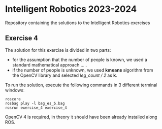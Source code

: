 # Intelligent Robotics 2023-2024

Repository containing the solutions to the Intelligent Robotics exercises

## Exercise 4

The solution for this exercise is divided in two parts:
- for the assumption that the number of people is known, we used a standard mathematical approach ... .
- if the number of people is unknown, we used **kmeans** algorithm from the OpenCV library and selected *leg_count / 2* as **k**.

To run the solution, execute the following commands in 3 different terminal windows:
```
roscore
rosbag play -l bag_es_5.bag
rosrun exercise_4 exercise_4
```

OpenCV 4 is required, in theory it should have been already installed along ROS.
